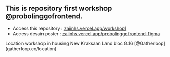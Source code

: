 ## This is repository first workshop @probolinggofrontend.
- Access this repository : [zaiinhs.vercel.app/workshop1](https://zaiinhs.vercel.app/workshop1)
- Access desain poster : [zaiinhs.vercel.app/probolinggofrontend-figma](https://www.figma.com/file/eKjYV1qogtJi1yXRCE0H4R/%40probolinggofrontend?type=design&node-id=8%3A4&mode=design&t=v0OIfBotg7zLC7Il-1)

<p>Location workshop in housing New Kraksaan Land bloc G.16 [@Gatherloop](gatherloop.co/location)</p>

